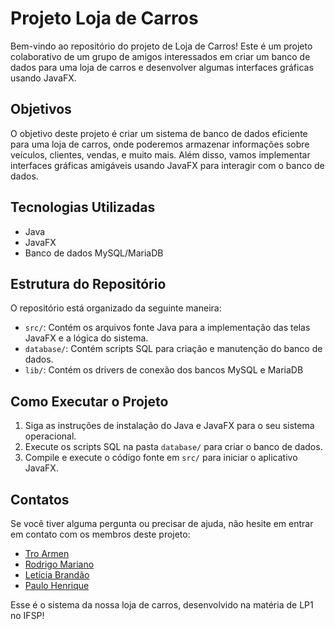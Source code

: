 # Projeto Loja de Carros

Bem-vindo ao repositório do projeto de Loja de Carros! Este é um projeto colaborativo de um grupo de amigos interessados em criar um banco de dados para uma loja de carros e desenvolver algumas interfaces gráficas usando JavaFX.

## Objetivos

O objetivo deste projeto é criar um sistema de banco de dados eficiente para uma loja de carros, onde poderemos armazenar informações sobre veículos, clientes, vendas, e muito mais. Além disso, vamos implementar interfaces gráficas amigáveis usando JavaFX para interagir com o banco de dados.

## Tecnologias Utilizadas

- Java
- JavaFX
- Banco de dados MySQL/MariaDB

## Estrutura do Repositório

O repositório está organizado da seguinte maneira:

- `src/`: Contém os arquivos fonte Java para a implementação das telas JavaFX e a lógica do sistema.
- `database/`: Contém scripts SQL para criação e manutenção do banco de dados.
- `lib/`: Contém os drivers de conexão dos bancos MySQL e MariaDB

## Como Executar o Projeto

1. Siga as instruções de instalação do Java e JavaFX para o seu sistema operacional.
2. Execute os scripts SQL na pasta `database/` para criar o banco de dados.
3. Compile e execute o código fonte em `src/` para iniciar o aplicativo JavaFX.

## Contatos

Se você tiver alguma pergunta ou precisar de ajuda, não hesite em entrar em contato com os membros deste projeto:

- [Tro Armen](https://github.com/troarmen)
- [Rodrigo Mariano](https://github.com/Rodriomariano)
- [Letícia Brandão](https://github.com/lleleal)
- [Paulo Henrique](https://github.com/paulohernrique)

Esse é o sistema da nossa loja de carros, desenvolvido na matéria de LP1 no IFSP!
